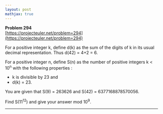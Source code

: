 ```yaml
---
layout: post
mathjax: true
---
```

**Problem 294**  
[https://projecteuler.net/problem=294](https://projecteuler.net/problem=294)

<p>
For a positive integer k, define d(k) as the sum of the digits of k in its usual decimal representation.
Thus d(42) = 4+2 = 6.
</p>
<p>
For a positive integer n, define S(n) as the number of positive integers k &lt; 10<sup>n</sup> with the following properties :
</p><ul><li>k is divisible by 23 and
</li><li>d(k) = 23.
</li></ul>
You are given that S(9) = 263626 and S(42) = 6377168878570056.

<p>
Find S(11<sup>12</sup>) and give your answer mod 10<sup>9</sup>.
</p>

---

